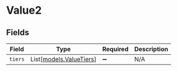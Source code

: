 # Value2


## Fields

| Field                                              | Type                                               | Required                                           | Description                                        |
| -------------------------------------------------- | -------------------------------------------------- | -------------------------------------------------- | -------------------------------------------------- |
| `tiers`                                            | List[[models.ValueTiers](../models/valuetiers.md)] | :heavy_minus_sign:                                 | N/A                                                |